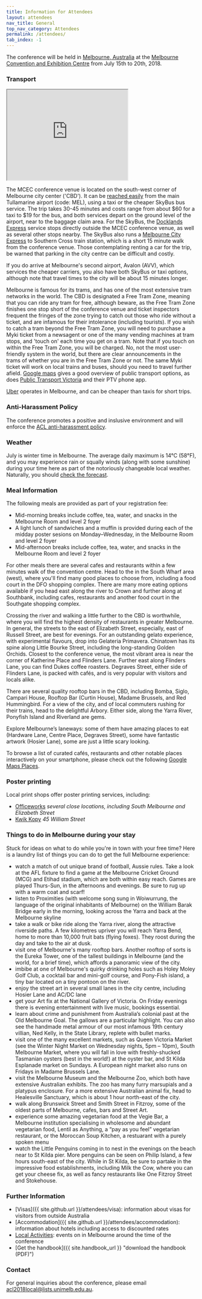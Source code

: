 ```yaml
---
title: Information for Attendees
layout: attendees
nav_title: General
top_nav_category: Attendees
permalink: /attendees/
tab_index: -1
---
```


The conference will be held in [Melbourne, Australia](https://www.melbourne.org/?utm_source=Microsite&utm_campaign=Computational%20Linguistics) at
the [Melbourne Convention and Exhibition Centre](http://mcec.com.au/) from July 15th to 20th, 2018.

### Transport

<iframe src="https://www.google.com/maps/d/embed?mid=10fODwxGgG0wR4djbdgfmvUagAczDOjY3" width="320" height="240"></iframe>

The MCEC conference venue is located on the south-west corner of Melbourne city center ('CBD').
It can be [reached easily](https://www.rome2rio.com/map/Melbourne-Airport-MEL/1-Convention-Centre-Pl-South-Wharf-VIC-3006-Australia) from the main Tullamarine airport (code: MEL), using a taxi or the cheaper SkyBus bus service. 
The trip takes 30-45 minutes and costs range from about $60 for a taxi to $19 for the bus, and both services depart on the ground level of the airport, near to the baggage claim area. 
For the SkyBus, the [Docklands Express](https://www.skybus.com.au/southbank-docklands-express/) service stops directly outside the MCEC conference venue, as well as several other stops nearby. 
The SkyBus also runs a [Melbourne City Express](https://www.skybus.com.au/melbourne-city-express/) to Southern Cross train station, which is a short 15 minute walk from the conference venue.
Those contemplating renting a car for the trip, be warned that parking in the city centre can be difficult and costly.

If you do arrive at Melbourne's second airport, Avalon (AVV), which services the cheaper carriers, you also have both SkyBus or taxi options, although note that travel times to the city will be about 15 minutes longer.

Melbourne is famous for its trams, and has one of the most extensive tram networks in the world. The CBD is designated a Free Tram Zone, meaning that you can ride any tram for free, although beware, as the Free Tram Zone finishes one stop short of the conference venue and 
ticket inspectors frequent the fringes of the zone trying to catch out
those who ride without a ticket, and are infamous for their intolerance
(including tourists). If you wish to catch a tram beyond the Free Tram
Zone, you will need to purchase a Myki ticket from a newsagent or one of
the many vending machines at tram stops, and 'touch on' each time you
get on a tram. Note that if you touch on within the Free Tram Zone, you
will be charged. No, not the most user-friendly system in the world, but
there are clear announcements in the trams of whether you are in the
Free Tram Zone or not. The same Myki ticket will work on local trains 
and buses, should you need to travel further afield. [Google maps](https://www.google.com/maps) gives
a good overview of public transport options, as does [Public Transport Victoria](https://www.ptv.vic.gov.au/) and their PTV phone app.

[Uber](https://www.uber.com/en-AU/) operates in Melbourne, and can be cheaper than taxis for short trips.

### Anti-Harassment Policy

The conference promotes a positive and inslusive environment and will enforce the [ACL anti-harassment policy](https://www.aclweb.org/adminwiki/index.php?title=Anti-Harassment_Policy).

### Weather

July is winter time in Melbourne. The average daily maximum is 14°C (58°F),  and you may experience rain or squally winds (along with some sunshine) during your time here as part of the notoriously changeable local weather. Naturally, you should [check the forecast](http://www.bom.gov.au/vic/forecasts/melbourne.shtml).

### Meal Information

The following meals are provided as part of your registration fee:
* Mid-morning breaks include coffee, tea, water, and snacks in the Melbourne Room and level 2 foyer
* A light lunch of sandwiches and a muffin is provided during each of the midday poster sesions on Monday–Wednesday, in the Melbourne Room and level 2 foyer
* Mid-afternoon breaks include coffee, tea, water, and snacks in the Melbourne Room and level 2 foyer

For other meals there are several cafes and restaurants within a few minutes walk of the convention centre. Head to the in the South Wharf area (west), where you'll find many good places to choose from, including a food court in  the DFO shopping complex. There are many more eating options available if you head east along the river to Crown and further along at Southbank, including cafes, restaurants and another food court in the Southgate shopping complex.  

Crossing the river and walking a little further to the CBD is worthwhile, where you will find the highest density of restaurants in greater Melbourne. In general, the streets to the east of Elizabeth Street, especially, east of Russell Street, are best for evenings. For an outstanding gelato experience, with experimental flavours, drop into Gelateria Primavera. Chinatown has its spine along Little Bourke Street, including the long-standing Golden Orchids.
Closest to the conference venue, the most vibrant area is near the corner of Katherine Place and Flinders Lane. Further east along Flinders Lane, you can find Dukes coffee roasters. Degraves Street, either side of Flinders Lane, is packed with cafés, and is very popular with visitors and locals alike.

There are several quality rooftop bars in the CBD, including Bomba, Siglo, Campari House, Rooftop Bar (Curtin House), Madame Brussels, and Red Hummingbird. For a view of the city, and of local commuters rushing for their trains, head to the delightful Arbory. Either side, along the Yarra River, Ponyfish Island and Riverland are gems.

Explore Melbourne’s laneways: some of them have amazing places to eat (Hardware Lane, Centre Place, Degraves Street), some have fantastic artwork (Hosier Lane), some are just a little scary looking.

To browse a list of curated cafés, restaurants and other notable places interactively on your smartphone, please check out the following [Google Maps Places](https://goo.gl/maps/6Q96QDCHbJD2).

### Poster printing

Local print shops offer poster printing services, including:

 * [Officeworks](https://www.officeworks.com.au/shop/officeworks/Print-And-Copy/Speciality-Posters) *several close locations, including South Melbourne and Elizabeth Street*
 * [Kwik Kopy](https://www.kwikkopy.com.au/browse-centres/william-street) *45 William Street*

### Things to do in Melbourne during your stay

Stuck for ideas on what to do while you're in town with your free time?
Here is a laundry list of things you can do to get the full Melbourne experience:
 * watch a match of out unique brand of football, Aussie rules. Take a look at the AFL fixture to find a game at the Melbourne Cricket Ground (MCG) and Etihad stadium, which are both within easy reach. Games are played Thurs-Sun, in the afternoons and evenings. Be sure to rug up with a warm coat and scarf!
 * listen to Proximities (with welcome song sung in Woiwurrung, the language of the original inhabitants of Melbourne) on the William Barak Bridge early in the morning, looking across the Yarra and back at the Melbourne skyline
 * take a walk or bike ride along the Yarra river, along the attractive riverside paths. A few kilometres upriver you will reach Yarra Bend, home to more than  10,000 fruit bats (flying foxes). They roost during the day and take to the air at dusk.
 * visit one of Melbourne's many rooftop bars. Another rooftop of sorts is the Eureka Tower, one of the tallest buildings in Melbourne (and the world, for a brief time), which affords a panoramic view of the city.
 * imbibe at one of Melbourne's quirky drinking holes such as Holey Moley Golf Club, a cocktail bar and mini-golf course, and Pony-Fish island, a tiny bar located on a tiny pontoon on the river.
 * enjoy the street art in several small lanes in the city centre, including Hosier Lane and AC/DC lane
 * get your Art fix at the National Gallery of Victoria. On Friday evenings there is evening entertainment with live music, bookings essential.
 * learn about crime and punishment from Australia’s colonial past at the Old Melbourne Goal. The gallows are a particular highlight. You can also see the handmade metal armour of our most infamous 19th century villian, Ned Kelly, in the State Library, replete with bullet marks.
 * visit one of the many excellent markets, such as Queen Victoria Market (see the Winter Night Market on Wednesday nights, 5pm – 10pm), South Melbourne Market, where you will fall in love with freshly-shucked Tasmanian oysters (best in the world!) at the oyster bar, and St Kilda Esplanade market on Sundays. A European night market also runs on Fridays in Madame Brussels Lane.
 * visit the Melbourne Museum and the Melbourne Zoo, which both have extensive Australian exhibits. The zoo has many furry marsupials and a platypus enclosure. For a more extensive Australian animal fix, head to Healesville Sanctuary, which is about 1 hour north-east of the city.
 * walk along Brunswick Street and Smith Street in Fitzroy, some of the oldest parts of Melbourne, cafes, bars and Street Art. 
 * experience some amazing vegetarian food at the Vegie Bar, a Melbourne institution specialising in wholesome and abundant vegetarian food, Lentil as Anything, a “pay as you feel” vegetarian restaurant, or the Moroccan Soup Kitchen, a restuarant with a purely spoken menu 
 * watch the Little Penguins coming in to nest in the evenings on the beach near to St Kilda pier. More penguins can be seen on Philip Island, a few hours south-east of the city. While in St Kilda, be sure to partake in the impressive  food establishments, including Milk the Cow, where you can get your cheese fix, as well as fancy restaurants like One Fitzroy Street and Stokehouse.



### Further Information

* [Visas]({{ site.github.url }}/attendees/visa): information about visas for visitors from outside Australia
* [Accommodation]({{ site.github.url }}/attendees/accommodation): information about hotels including access to discounted rates
* [Local Activities](https://whatson.melbourne.vic.gov.au/winter/Pages/default.aspx): events on in Melbourne around the time of the conference
* [Get the handbook]({{ site.handbook_url }} "download the handbook (PDF)")

### Contact

For general inquiries about the conference, please email <acl2018local@lists.unimelb.edu.au>.
